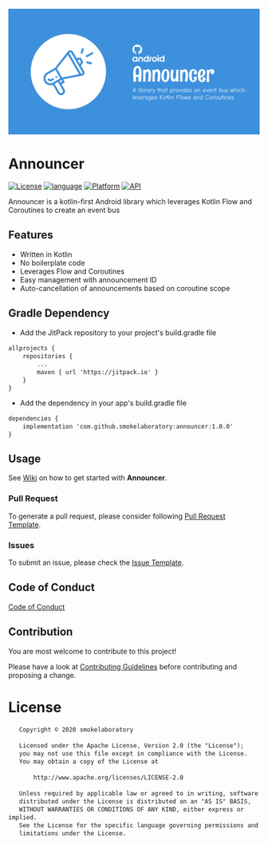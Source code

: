 
![banner](https://github.com/smokelaboratory/announcer/blob/master/banner.svg)

# Announcer

[![License](https://img.shields.io/badge/License-Apache%202.0-2196F3.svg?style=for-the-badge)](https://opensource.org/licenses/Apache-2.0)
[![language](https://img.shields.io/github/languages/top/smokelaboratory/announcer.svg?style=for-the-badge&colorB=f18e33)](https://kotlinlang.org/)
[![Platform](https://img.shields.io/badge/Platform-Android-green.svg?style=for-the-badge)](https://www.android.com/)
[![API](https://img.shields.io/badge/API-21%2B-F44336.svg?style=for-the-badge)](https://android-arsenal.com/api?level=21)

Announcer is a kotlin-first Android library which leverages Kotlin Flow and Coroutines to create an event bus

## Features

* Written in Kotlin
* No boilerplate code
* Leverages Flow and Coroutines
* Easy management with announcement ID
* Auto-cancellation of announcements based on coroutine scope

## Gradle Dependency

* Add the JitPack repository to your project's build.gradle file

```
allprojects {
    repositories {
        ...
        maven { url 'https://jitpack.io' }
    }
}
```

* Add the dependency in your app's build.gradle file

```
dependencies {
    implementation 'com.github.smokelaboratory:announcer:1.0.0'
}
```

## Usage

See [Wiki](https://github.com/smokelaboratory/announcer/wiki) on how to get started with **Announcer**.

### Pull Request
To generate a pull request, please consider following [Pull Request Template](https://github.com/smokelaboratory/announcer/blob/master/PULL_REQUEST_TEMPLATE.md).

### Issues
To submit an issue, please check the [Issue Template](https://github.com/smokelaboratory/announcer/blob/master/ISSUE_TEMPLATE.md).

Code of Conduct
---
[Code of Conduct](https://github.com/smokelaboratory/announcer/blob/master/CODE_OF_CONDUCT.md)

## Contribution

You are most welcome to contribute to this project!

Please have a look at [Contributing Guidelines](https://github.com/smokelaboratory/announcer/blob/master/CONTRIBUTING.md) before contributing and proposing a change.

# License

```
   Copyright © 2020 smokelaboratory

   Licensed under the Apache License, Version 2.0 (the "License");
   you may not use this file except in compliance with the License.
   You may obtain a copy of the License at

       http://www.apache.org/licenses/LICENSE-2.0

   Unless required by applicable law or agreed to in writing, software
   distributed under the License is distributed on an "AS IS" BASIS,
   WITHOUT WARRANTIES OR CONDITIONS OF ANY KIND, either express or implied.
   See the License for the specific language governing permissions and
   limitations under the License.
```
